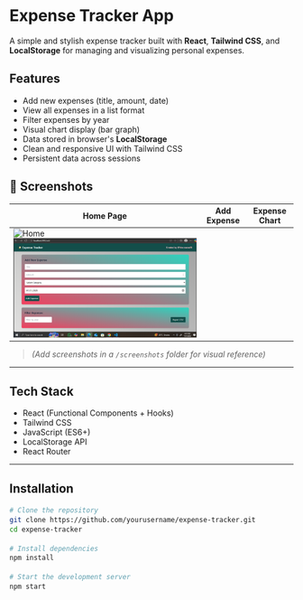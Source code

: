 #  Expense Tracker App

A simple and stylish expense tracker built with **React**, **Tailwind CSS**, and **LocalStorage** for managing and visualizing personal expenses.

## Features

-  Add new expenses (title, amount, date)
-  View all expenses in a list format
-  Filter expenses by year
-  Visual chart display (bar graph)
-  Data stored in browser's **LocalStorage**
-  Clean and responsive UI with Tailwind CSS
-  Persistent data across sessions

## 📸 Screenshots

| Home Page | Add Expense | Expense Chart |
|-----------|-------------|----------------|
| ![Home](screenshots/home.png)  ![Chart](screenshots/chart.png) |

> *(Add screenshots in a `/screenshots` folder for visual reference)*

---

##  Tech Stack

- React (Functional Components + Hooks)
- Tailwind CSS
- JavaScript (ES6+)
- LocalStorage API
- React Router

---

## Installation

```bash
# Clone the repository
git clone https://github.com/yourusername/expense-tracker.git
cd expense-tracker

# Install dependencies
npm install

# Start the development server
npm start
